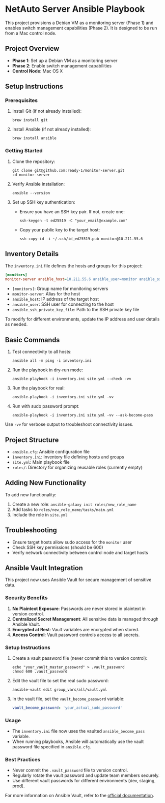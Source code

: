 # NetAuto Server Ansible Playbook

This project provisions a Debian VM as a monitoring server (Phase 1) and enables switch management capabilities (Phase 2). It is designed to be run from a Mac control node.

## Project Overview

- **Phase 1**: Set up a Debian VM as a monitoring server
- **Phase 2**: Enable switch management capabilities
- **Control Node**: Mac OS X

## Setup Instructions

### Prerequisites

1. Install Git (if not already installed):
   ```
   brew install git
   ```

2. Install Ansible (if not already installed):
   ```
   brew install ansible
   ```

### Getting Started

1. Clone the repository:
   ```
   git clone git@github.com:ready-1/monitor-server.git
   cd monitor-server
   ```

2. Verify Ansible installation:
   ```
   ansible --version
   ```

3. Set up SSH key authentication:
   - Ensure you have an SSH key pair. If not, create one:
     ```
     ssh-keygen -t ed25519 -C "your_email@example.com"
     ```
   - Copy your public key to the target host:
     ```
     ssh-copy-id -i ~/.ssh/id_ed25519.pub monitor@10.211.55.6
     ```

## Inventory Details

The `inventory.ini` file defines the hosts and groups for this project:

```ini
[monitors]
monitor-server ansible_host=10.211.55.6 ansible_user=monitor ansible_ssh_private_key_file=~/.ssh/id_monitor_ed25519
```

- `[monitors]`: Group name for monitoring servers
- `monitor-server`: Alias for the host
- `ansible_host`: IP address of the target host
- `ansible_user`: SSH user for connecting to the host
- `ansible_ssh_private_key_file`: Path to the SSH private key file

To modify for different environments, update the IP address and user details as needed.

## Basic Commands

1. Test connectivity to all hosts:
   ```
   ansible all -m ping -i inventory.ini
   ```

2. Run the playbook in dry-run mode:
   ```
   ansible-playbook -i inventory.ini site.yml --check -vv
   ```

3. Run the playbook for real:
   ```
   ansible-playbook -i inventory.ini site.yml -vv
   ```

4. Run with sudo password prompt:
   ```
   ansible-playbook -i inventory.ini site.yml -vv --ask-become-pass
   ```

Use `-vv` for verbose output to troubleshoot connectivity issues.

## Project Structure

- `ansible.cfg`: Ansible configuration file
- `inventory.ini`: Inventory file defining hosts and groups
- `site.yml`: Main playbook file
- `roles/`: Directory for organizing reusable roles (currently empty)

## Adding New Functionality

To add new functionality:
1. Create a new role: `ansible-galaxy init roles/new_role_name`
2. Add tasks to `roles/new_role_name/tasks/main.yml`
3. Include the role in `site.yml`

## Troubleshooting

- Ensure target hosts allow sudo access for the `monitor` user
- Check SSH key permissions (should be 600)
- Verify network connectivity between control node and target hosts

## Ansible Vault Integration

This project now uses Ansible Vault for secure management of sensitive data.

### Security Benefits

1. **No Plaintext Exposure**: Passwords are never stored in plaintext in version control.
2. **Centralized Secret Management**: All sensitive data is managed through Ansible Vault.
3. **Encrypted at Rest**: Vault variables are encrypted when stored.
4. **Access Control**: Vault password controls access to all secrets.

### Setup Instructions

1. Create a vault password file (never commit this to version control):
   ```
   echo "your_vault_master_password" > .vault_password
   chmod 600 .vault_password
   ```

2. Edit the vault file to set the real sudo password:
   ```
   ansible-vault edit group_vars/all/vault.yml
   ```

3. In the vault file, set the `vault_become_password` variable:
   ```yaml
   vault_become_password: 'your_actual_sudo_password'
   ```

### Usage

- The `inventory.ini` file now uses the vaulted `ansible_become_pass` variable.
- When running playbooks, Ansible will automatically use the vault password file specified in `ansible.cfg`.

### Best Practices

- Never commit the `.vault_password` file to version control.
- Regularly rotate the vault password and update team members securely.
- Use different vault passwords for different environments (dev, staging, prod).

For more information on Ansible Vault, refer to the [official documentation](https://docs.ansible.com/ansible/latest/user_guide/vault.html).
